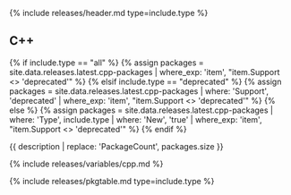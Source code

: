 {% include releases/header.md type=include.type %}

## C++

{% if include.type == "all" %}
  {% assign packages = site.data.releases.latest.cpp-packages | where_exp: 'item', "item.Support <> 'deprecated'" %}
{% elsif include.type == "deprecated" %}
  {% assign packages = site.data.releases.latest.cpp-packages | where: 'Support', 'deprecated' | where_exp: 'item', "item.Support <> 'deprecated'" %}
{% else %}
  {% assign packages = site.data.releases.latest.cpp-packages | where: 'Type', include.type | where: 'New', 'true' | where_exp: 'item', "item.Support <> 'deprecated'" %}
{% endif %}

{{ description | replace: 'PackageCount', packages.size }}

{% include releases/variables/cpp.md %}

{% include releases/pkgtable.md type=include.type %}